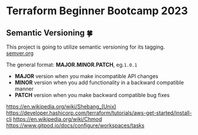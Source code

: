 # Terraform Beginner Bootcamp 2023

## Semantic Versioning :four_leaf_clover:

This project is going to utilize semantic versioning for its tagging. [semver.org](https://semver.org/)

The general format: **MAJOR.MINOR.PATCH**, eg.`1.0.1`

-  **MAJOR** version when you make incompatible API changes
-  **MINOR** version when you add functionality in a backward compatible manner
-  **PATCH** version when you make backward compatible bug fixes 


https://en.wikipedia.org/wiki/Shebang_(Unix)
https://developer.hashicorp.com/terraform/tutorials/aws-get-started/install-cli
https://en.wikipedia.org/wiki/Chmod
https://www.gitpod.io/docs/configure/workspaces/tasks